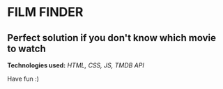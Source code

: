 # FILM FINDER
## Perfect solution if you don't know which movie to watch

**Technologies used:**
*HTML, CSS, JS, TMDB API*

Have fun :)
